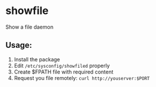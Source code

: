 # showfile

Show a file daemon

## Usage:

1. Install the package
2. Edit `/etc/sysconfig/showfiled` properly
3. Create $FPATH file with required content
4. Request you file remotely: `curl http://youserver:$PORT`
